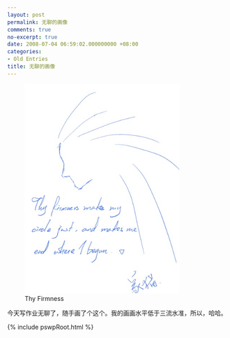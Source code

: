 ```yaml
---
layout: post
permalink: 无聊的画像
comments: true
no-excerpt: true
date: 2008-07-04 06:59:02.000000000 +08:00
categories:
- Old Entries
title: 无聊的画像
---
```


<div class="imgDisplayS" style="max-width: 435px;" itemscope itemtype="http://schema.org/ImageGallery">
  <figure itemprop="associatedMedia" itemscope itemtype="http://schema.org/ImageObject">
    <a href="/assets/old/Ink263274927290-435x588.jpg" itemprop="contentUrl" data-size="435x588" >
    <img src="/assets/old/Ink263274927290-435x588.jpg" itemprop="thumbnail" alt="Thy Firmness" />
    </a>
    <figcaption itemprop="caption description">Thy Firmness</figcaption>
  </figure>
</div>

今天写作业无聊了，随手画了个这个。我的画画水平低于三流水准，所以，哈哈。

{% include pswpRoot.html %}